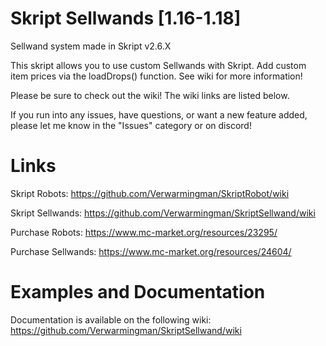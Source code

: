# Skript Sellwands [1.16-1.18]
Sellwand system made in Skript v2.6.X

This skript allows you to use custom Sellwands with Skript. Add custom item prices via the loadDrops() function. See wiki for more information!

Please be sure to check out the wiki! The wiki links are listed below.

If you run into any issues, have questions, or want a new feature added, please let me know in the "Issues" category or on discord!

# Links
Skript Robots: https://github.com/Verwarmingman/SkriptRobot/wiki

Skript Sellwands: https://github.com/Verwarmingman/SkriptSellwand/wiki

Purchase Robots: https://www.mc-market.org/resources/23295/

Purchase Sellwands: https://www.mc-market.org/resources/24604/

# Examples and Documentation
Documentation is available on the following wiki: https://github.com/Verwarmingman/SkriptSellwand/wiki
